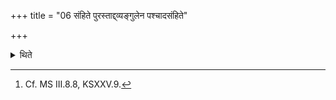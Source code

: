 +++
title = "06 संहिते पुरस्ताद्द्व्यङ्गुलेन पश्चादसंहिते"

+++

<details><summary>थिते</summary>

6. Towards the east, the two (boards) should be joined to each other; they should remain separated toward the west with a distance of two fingers between the two.[^1]  

[^1]: Cf. MS III.8.8, KSXXV.9. 
</details>
